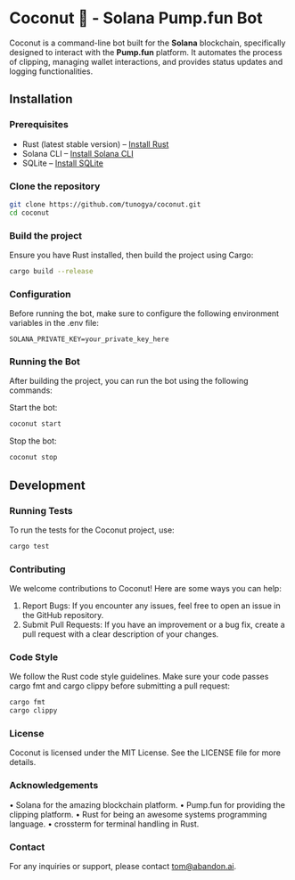 # Coconut 🥥 - Solana Pump.fun Bot

Coconut is a command-line bot built for the **Solana** blockchain, specifically designed to interact with the **Pump.fun** platform. It automates the process of clipping, managing wallet interactions, and provides status updates and logging functionalities.

## Installation

### Prerequisites

- Rust (latest stable version) – [Install Rust](https://www.rust-lang.org/tools/install)
- Solana CLI – [Install Solana CLI](https://docs.solana.com/cli/install-solana-cli-tools)
- SQLite – [Install SQLite](https://www.sqlite.org/download.html)

### Clone the repository

```bash
git clone https://github.com/tunogya/coconut.git
cd coconut
```

### Build the project

Ensure you have Rust installed, then build the project using Cargo:

```bash
cargo build --release
```

### Configuration

Before running the bot, make sure to configure the following environment variables in the .env file:

```
SOLANA_PRIVATE_KEY=your_private_key_here
```

### Running the Bot

After building the project, you can run the bot using the following commands:

Start the bot:

```bash
coconut start
```

Stop the bot:

```bash
coconut stop
```

## Development

### Running Tests

To run the tests for the Coconut project, use:

```bash
cargo test
```

### Contributing

We welcome contributions to Coconut! Here are some ways you can help:
1.	Report Bugs: If you encounter any issues, feel free to open an issue in the GitHub repository.
2.	Submit Pull Requests: If you have an improvement or a bug fix, create a pull request with a clear description of your changes.

### Code Style

We follow the Rust code style guidelines. Make sure your code passes cargo fmt and cargo clippy before submitting a pull request:

```bash
cargo fmt
cargo clippy
```

### License

Coconut is licensed under the MIT License. See the LICENSE file for more details.

### Acknowledgements
•	Solana for the amazing blockchain platform.
•	Pump.fun for providing the clipping platform.
•	Rust for being an awesome systems programming language.
•	crossterm for terminal handling in Rust.

### Contact

For any inquiries or support, please contact tom@abandon.ai.